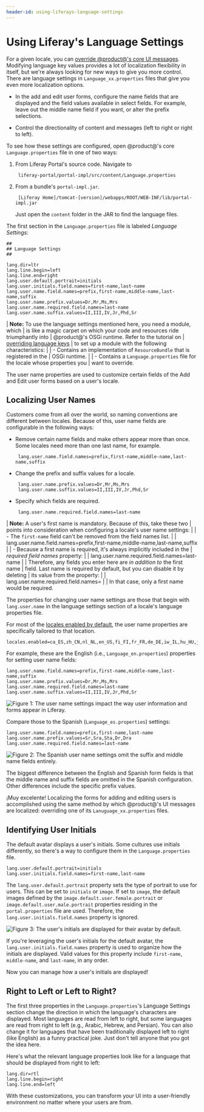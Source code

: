 ```yaml
---
header-id: using-liferays-language-settings
---
```


# Using Liferay's Language Settings

For a given locale, you can
[override @product@'s core UI messages](/docs/7-1/tutorials/-/knowledge_base/t/overriding-language-keys).
Modifying language key values provides a lot of localization flexibility in
itself, but we're always looking for new ways to give you more control. There
are language settings in `Language_xx.properties` files that give you even more
localization options.

-  In the add and edit user forms, configure the name fields that are displayed
   and the field values available in select fields. For example, leave out the
   middle name field if you want, or alter the prefix selections.

-  Control the directionality of content and messages (left to right or
   right to left).

To see how these settings are configured, open @product@'s core
`Language.properties` file in one of two ways:

1. From Liferay Portal's source code. Navigate to 

        liferay-portal/portal-impl/src/content/Language.properties

2. From a bundle's `portal-impl.jar`.

        [Liferay Home]/tomcat-[version]/webapps/ROOT/WEB-INF/lib/portal-impl.jar

    Just open the `content` folder in the JAR to find the language files.

The first section in the `Language.properties` file is labeled *Language
Settings*: 

    ##
    ## Language Settings
    ##

    lang.dir=ltr
    lang.line.begin=left
    lang.line.end=right
    lang.user.default.portrait=initials
    lang.user.initials.field.names=first-name,last-name
    lang.user.name.field.names=prefix,first-name,middle-name,last-name,suffix
    lang.user.name.prefix.values=Dr,Mr,Ms,Mrs
    lang.user.name.required.field.names=last-name
    lang.user.name.suffix.values=II,III,IV,Jr,Phd,Sr

| **Note:** To use the language settings mentioned here, you need a module, which
| is like a magic carpet on which your code and resources ride triumphantly into
| @product@'s OSGi runtime. Refer to the tutorial on
| [overriding language keys](/docs/7-1/tutorials/-/knowledge_base/t/overriding-language-keys)
| to set up a module with the following characteristics:
| 
| -  Contains an implementation of `ResourceBundle` that is registered in the
|    OSGi runtime.
| 
| -  Contains a `Language.properties` file for the locale whose properties you
|    want to override.

The user name properties are used to customize certain fields of the Add and
Edit user forms based on a user's locale.

## Localizing User Names

Customers come from all over the world, so naming conventions are different
between locales. Because of this, user name fields are configurable in the
following ways:

-  Remove certain name fields and make others appear more than once. Some
   locales need more than one last name, for example.

        lang.user.name.field.names=prefix,first-name,middle-name,last-name,suffix

-  Change the prefix and suffix values for a locale.

        lang.user.name.prefix.values=Dr,Mr,Ms,Mrs
        lang.user.name.suffix.values=II,III,IV,Jr,Phd,Sr

-  Specify which fields are required.

        lang.user.name.required.field.names=last-name

| **Note:** A user's first name is mandatory. Because of this, take these two
| points into consideration when configuring a locale's user name settings:
| 
| - The `first-name` field can't be removed from the field names list.
| 
|         lang.user.name.field.names=prefix,first-name,middle-name,last-name,suffix
| 
| - Because a first name is required, it's always implicitly included in the
|   *required field names* property:
| 
|         lang.user.name.required.field.names=last-name
| 
|     Therefore, any fields you enter here are *in addition to* the first name
|     field. Last name is required by default, but you can disable it by deleting
|     its value from the property:
| 
|         lang.user.name.required.field.names=
| 
|     In that case, only a first name would be required.

The properties for changing user name settings are those that begin with
`lang.user.name` in the language settings section of a locale's language
properties file.

For most of the
[locales enabled by default](@platform-ref@/7.1-latest/propertiesdoc/portal.properties.html#Languages%20and%20Time%20Zones),
the user name properties are specifically tailored to that location.

    locales.enabled=ca_ES,zh_CN,nl_NL,en_US,fi_FI,fr_FR,de_DE,iw_IL,hu_HU,ja_JP,pt_BR,es_ES

For example, these are the English (i.e., `Language_en.properties`) properties
for setting user name fields:

    lang.user.name.field.names=prefix,first-name,middle-name,last-name,suffix
    lang.user.name.prefix.values=Dr,Mr,Ms,Mrs
    lang.user.name.required.field.names=last-name
    lang.user.name.suffix.values=II,III,IV,Jr,Phd,Sr

![Figure 1: The user name settings impact the way user information and forms appear in Liferay.](../../images/english-user-name-fields.png)

Compare those to the Spanish (`Language_es.properties`) settings:

    lang.user.name.field.names=prefix,first-name,last-name
    lang.user.name.prefix.values=Sr,Sra,Sta,Dr,Dra
    lang.user.name.required.field.names=last-name

![Figure 2: The Spanish user name settings omit the suffix and middle name fields entirely.](../../images/spanish-user-name-fields.png)

The biggest difference between the English and Spanish form fields is that the
middle name and suffix fields are omitted in the Spanish configuration. Other
differences include the specific prefix values.

¡Muy excelente! Localizing the forms for adding and editing users is
accomplished using the same method by which @product@'s UI messages are
localized: overriding one of its `Lanuguage_xx.properties` files.

## Identifying User Initials

The default avatar displays a user's initials. Some cultures use initials
differently, so there's a way to configure them in the `Language.properties`
file.

    lang.user.default.portrait=initials
    lang.user.initials.field.names=first-name,last-name

The `lang.user.default.portrait` property sets the type of portrait to use for
users. This can be set to `initials` or `image`. If set to `image`, the default
images defined by the `image.default.user.female.portrait` or
`image.default.user.male.portrait` properties residing in the
`portal.properties` file are used. Therefore, the
`lang.user.initials.field.names` property is ignored.

![Figure 3: The user's initials are displayed for their avatar by default.](../../images/initials-avatar.png)

If you're leveraging the user's initials for the default avatar, the
`lang.user.initials.field.names` property is used to organize how the initials
are displayed. Valid values for this property include `first-name`,
`middle-name`, and `last-name`, in any order.

Now you can manage how a user's initials are displayed!

## Right to Left or Left to Right?

The first three properties in the `Language.properties`'s Language Settings
section change the direction in which the language's characters are displayed.
Most languages are read from left to right, but some languages are read from
right to left (e.g., Arabic, Hebrew, and Persian). You can also change it for
languages that have been traditionally displayed left to right (like English) as
a funny practical joke. Just don't tell anyone that you got the idea here.

Here's what the relevant language properties look like for a language that
should be displayed from right to left:

    lang.dir=rtl
    lang.line.begin=right
    lang.line.end=left

With these customizations, you can transform your UI into a user-friendly
environment no matter where your users are from.
